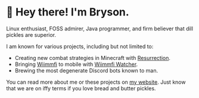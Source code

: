 # :wave: Hey there! I'm Bryson.

Linux enthusiast, FOSS admirer, Java programmer, and firm believer that dill pickles are superior.

I am known for various projects, including but not limited to:
* Creating new combat strategies in Minecraft with [Resurrection](https://github.com/brysonsteck/resurrection).
* Bringing [Wiimmfi](https://wiimmfi.de) to mobile with [Wiimmfi Watcher](https://github.com/brysonsteck/wiimmfi-watcher).
* Brewing the most degenerate Discord bots known to man.

You can read more about me or these projects on [my website](https://brysonsteck.net). Just know that we are on iffy terms if you love bread and butter pickles.

